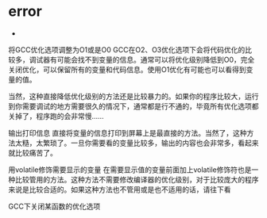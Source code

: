 # error 

- <optimized out>
将GCC优化选项调整为O1或是O0
GCC在O2、O3优化选项下会将代码优化的比较多，调试器有可能会找不到变量的信息。通常可以将优化级别降低到O0，完全关闭优化，可以保留所有的变量和代码信息。使用O1优化有可能也可以看得到变量的值。

当然，这种直接降低优化级别的方法还是比较暴力的。如果你的程序比较大，运行到你需要调试的地方需要很久的情况下，通常都是行不通的，毕竟所有优化选项都关掉了，程序跑的会非常慢……

输出打印信息
直接将变量的信息打印到屏幕上是最直接的方法。当然了，这种方法太糙，太繁琐了。一旦你需要看的变量比较多，输出的内容也会非常多，看起来就比较痛苦了。

用volatile修饰需要显示的变量
在需要显示值的变量前面加上volatile修饰符也是一种比较管用的方法。这种方法不需要修改编译器的优化级别，对于比较庞大的程序来说是比较合适的。如果这种方法也不管用或是也不适用的话，请往下看

GCC下关闭某函数的优化选项
